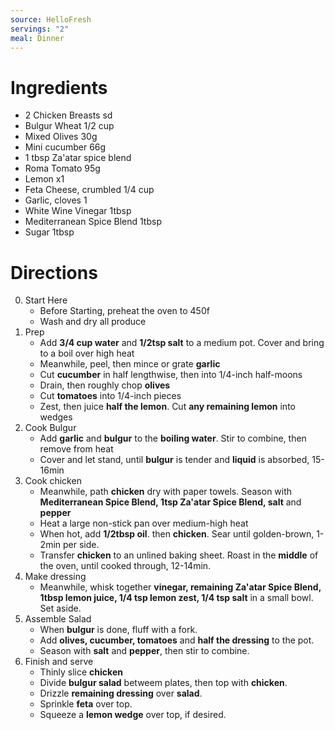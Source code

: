 ```yaml
---
source: HelloFresh
servings: "2"
meal: Dinner
---
```

# Ingredients
- 2 Chicken Breasts sd
- Bulgur Wheat 1/2 cup
- Mixed Olives 30g
- Mini cucumber 66g
- 1 tbsp Za'atar spice blend
- Roma Tomato 95g
- Lemon x1
- Feta Cheese, crumbled 1/4 cup
- Garlic, cloves 1
- White Wine Vinegar 1tbsp
- Mediterranean Spice Blend 1tbsp
- Sugar 1tbsp
# Directions
0. Start Here
	- Before Starting, preheat the oven to 450f
	- Wash and dry all produce
1. Prep
	- Add **3/4 cup water** and **1/2tsp salt** to a medium pot. Cover and bring to a boil over high heat
	- Meanwhile, peel, then mince or grate **garlic**
	- Cut **cucumber** in half lengthwise, then into 1/4-inch half-moons
	- Drain, then roughly chop **olives**
	- Cut **tomatoes** into 1/4-inch pieces
	- Zest, then juice **half the lemon**. Cut **any remaining lemon** into wedges
2. Cook Bulgur
	- Add **garlic** and **bulgur** to the **boiling water**. Stir to combine, then remove from heat
	- Cover and let stand, until **bulgur** is tender and **liquid** is absorbed, 15-16min
3. Cook chicken
	- Meanwhile, path **chicken** dry with paper towels. Season with **Mediterranean Spice Blend, 1tsp Za'atar Spice Blend, salt** and **pepper**
	- Heat a large non-stick pan over medium-high heat
	- When hot, add **1/2tbsp oil**. then **chicken**. Sear until golden-brown, 1-2min per side.
	- Transfer **chicken** to an unlined baking sheet. Roast in the **middle** of the oven, until cooked through, 12-14min.
4. Make dressing
	- Meanwhile, whisk together **vinegar, remaining Za'atar Spice Blend, 1tbsp lemon juice, 1/4 tsp lemon zest, 1/4 tsp salt** in a small bowl. Set aside.
5. Assemble Salad
	- When **bulgur** is done, fluff with a fork. 
	- Add **olives, cucumber, tomatoes** and **half the dressing** to the pot.
	- Season with **salt** and **pepper**, then stir to combine.
6. Finish and serve
	- Thinly slice **chicken**
	- Divide **bulgur salad** betweem plates, then top with **chicken**.
	- Drizzle **remaining dressing** over **salad**.
	- Sprinkle **feta** over top.
	- Squeeze a **lemon wedge** over top, if desired.
